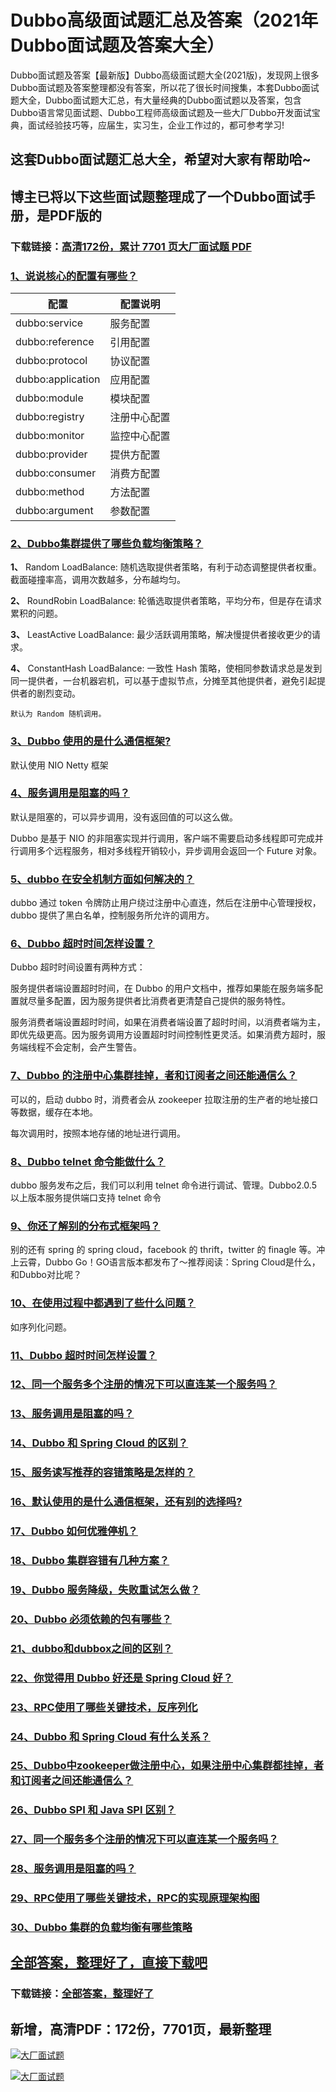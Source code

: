 # Dubbo高级面试题汇总及答案（2021年Dubbo面试题及答案大全）

Dubbo面试题及答案【最新版】Dubbo高级面试题大全(2021版)，发现网上很多Dubbo面试题及答案整理都没有答案，所以花了很长时间搜集，本套Dubbo面试题大全，Dubbo面试题大汇总，有大量经典的Dubbo面试题以及答案，包含Dubbo语言常见面试题、Dubbo工程师高级面试题及一些大厂Dubbo开发面试宝典，面试经验技巧等，应届生，实习生，企业工作过的，都可参考学习!

## 这套Dubbo面试题汇总大全，希望对大家有帮助哈~ 

## 博主已将以下这些面试题整理成了一个Dubbo面试手册，是PDF版的

### 下载链接：[高清172份，累计 7701 页大厂面试题  PDF](https://github.com/javatechnorth/javanorth-itbooks/blob/master/docs/index.md)


### [1、说说核心的配置有哪些？](https://gitee.com/souyunku/NewDevBooks/blob/master/docs/Dubbo/Dubbo高级面试题汇总及答案（2021年Dubbo面试题及答案大全）.md#1说说核心的配置有哪些)  

| 配置 | 配置说明 |
| --- | --- |
| dubbo:service | 服务配置 |
| dubbo:reference | 引用配置 |
| dubbo:protocol | 协议配置 |
| dubbo:application | 应用配置 |
| dubbo:module | 模块配置 |
| dubbo:registry | 注册中心配置 |
| dubbo:monitor | 监控中心配置 |
| dubbo:provider | 提供方配置 |
| dubbo:consumer | 消费方配置 |
| dubbo:method | 方法配置 |
| dubbo:argument | 参数配置 |



### [2、Dubbo集群提供了哪些负载均衡策略？](https://gitee.com/souyunku/NewDevBooks/blob/master/docs/Dubbo/Dubbo高级面试题汇总及答案（2021年Dubbo面试题及答案大全）.md#2dubbo集群提供了哪些负载均衡策略)  


**1、** Random LoadBalance: 随机选取提供者策略，有利于动态调整提供者权重。截面碰撞率高，调用次数越多，分布越均匀。

**2、** RoundRobin LoadBalance: 轮循选取提供者策略，平均分布，但是存在请求累积的问题。

**3、** LeastActive LoadBalance: 最少活跃调用策略，解决慢提供者接收更少的请求。

**4、** ConstantHash LoadBalance: 一致性 Hash 策略，使相同参数请求总是发到同一提供者，一台机器宕机，可以基于虚拟节点，分摊至其他提供者，避免引起提供者的剧烈变动。

`默认为 Random 随机调用。`


### [3、Dubbo 使用的是什么通信框架?](https://gitee.com/souyunku/NewDevBooks/blob/master/docs/Dubbo/Dubbo高级面试题汇总及答案（2021年Dubbo面试题及答案大全）.md#3dubbo-使用的是什么通信框架)  


默认使用 NIO Netty 框架


### [4、服务调用是阻塞的吗？](https://gitee.com/souyunku/NewDevBooks/blob/master/docs/Dubbo/Dubbo高级面试题汇总及答案（2021年Dubbo面试题及答案大全）.md#4服务调用是阻塞的吗)  


默认是阻塞的，可以异步调用，没有返回值的可以这么做。

Dubbo 是基于 NIO 的非阻塞实现并行调用，客户端不需要启动多线程即可完成并行调用多个远程服务，相对多线程开销较小，异步调用会返回一个 Future 对象。


### [5、dubbo 在安全机制方面如何解决的？](https://gitee.com/souyunku/NewDevBooks/blob/master/docs/Dubbo/Dubbo高级面试题汇总及答案（2021年Dubbo面试题及答案大全）.md#5dubbo-在安全机制方面如何解决的)  


dubbo 通过 token 令牌防止用户绕过注册中心直连，然后在注册中心管理授权，dubbo 提供了黑白名单，控制服务所允许的调用方。


### [6、Dubbo 超时时间怎样设置？](https://gitee.com/souyunku/NewDevBooks/blob/master/docs/Dubbo/Dubbo高级面试题汇总及答案（2021年Dubbo面试题及答案大全）.md#6dubbo-超时时间怎样设置)  


Dubbo 超时时间设置有两种方式：

服务提供者端设置超时时间，在 Dubbo 的用户文档中，推荐如果能在服务端多配置就尽量多配置，因为服务提供者比消费者更清楚自己提供的服务特性。

服务消费者端设置超时时间，如果在消费者端设置了超时时间，以消费者端为主，即优先级更高。因为服务调用方设置超时时间控制性更灵活。如果消费方超时，服务端线程不会定制，会产生警告。


### [7、Dubbo 的注册中心集群挂掉，者和订阅者之间还能通信么？](https://gitee.com/souyunku/NewDevBooks/blob/master/docs/Dubbo/Dubbo高级面试题汇总及答案（2021年Dubbo面试题及答案大全）.md#7dubbo-的注册中心集群挂掉者和订阅者之间还能通信么)  


可以的，启动 dubbo 时，消费者会从 zookeeper 拉取注册的生产者的地址接口等数据，缓存在本地。

每次调用时，按照本地存储的地址进行调用。


### [8、Dubbo telnet 命令能做什么？](https://gitee.com/souyunku/NewDevBooks/blob/master/docs/Dubbo/Dubbo高级面试题汇总及答案（2021年Dubbo面试题及答案大全）.md#8dubbo-telnet-命令能做什么)  


dubbo 服务发布之后，我们可以利用 telnet 命令进行调试、管理。Dubbo2.0.5 以上版本服务提供端口支持 telnet 命令


### [9、你还了解别的分布式框架吗？](https://gitee.com/souyunku/NewDevBooks/blob/master/docs/Dubbo/Dubbo高级面试题汇总及答案（2021年Dubbo面试题及答案大全）.md#9你还了解别的分布式框架吗)  


别的还有 spring 的 spring cloud，facebook 的 thrift，twitter 的 finagle 等。冲上云霄，Dubbo Go！GO语言版本都发布了～推荐阅读：Spring Cloud是什么，和Dubbo对比呢？


### [10、在使用过程中都遇到了些什么问题？](https://gitee.com/souyunku/NewDevBooks/blob/master/docs/Dubbo/Dubbo高级面试题汇总及答案（2021年Dubbo面试题及答案大全）.md#10在使用过程中都遇到了些什么问题)  


如序列化问题。


### [11、Dubbo 超时时间怎样设置？](https://gitee.com/souyunku/NewDevBooks/blob/master/docs/Dubbo/Dubbo高级面试题汇总及答案（2021年Dubbo面试题及答案大全）.md#11dubbo-超时时间怎样设置)  

### [12、同一个服务多个注册的情况下可以直连某一个服务吗？](https://gitee.com/souyunku/NewDevBooks/blob/master/docs/Dubbo/Dubbo高级面试题汇总及答案（2021年Dubbo面试题及答案大全）.md#12同一个服务多个注册的情况下可以直连某一个服务吗)  

### [13、服务调用是阻塞的吗？](https://gitee.com/souyunku/NewDevBooks/blob/master/docs/Dubbo/Dubbo高级面试题汇总及答案（2021年Dubbo面试题及答案大全）.md#13服务调用是阻塞的吗)  

### [14、Dubbo 和 Spring Cloud 的区别？](https://gitee.com/souyunku/NewDevBooks/blob/master/docs/Dubbo/Dubbo高级面试题汇总及答案（2021年Dubbo面试题及答案大全）.md#14dubbo-和-spring-cloud-的区别)  

### [15、服务读写推荐的容错策略是怎样的？](https://gitee.com/souyunku/NewDevBooks/blob/master/docs/Dubbo/Dubbo高级面试题汇总及答案（2021年Dubbo面试题及答案大全）.md#15服务读写推荐的容错策略是怎样的)  

### [16、默认使用的是什么通信框架，还有别的选择吗?](https://gitee.com/souyunku/NewDevBooks/blob/master/docs/Dubbo/Dubbo高级面试题汇总及答案（2021年Dubbo面试题及答案大全）.md#16默认使用的是什么通信框架还有别的选择吗)  

### [17、Dubbo 如何优雅停机？](https://gitee.com/souyunku/NewDevBooks/blob/master/docs/Dubbo/Dubbo高级面试题汇总及答案（2021年Dubbo面试题及答案大全）.md#17dubbo-如何优雅停机)  

### [18、Dubbo 集群容错有几种方案？](https://gitee.com/souyunku/NewDevBooks/blob/master/docs/Dubbo/Dubbo高级面试题汇总及答案（2021年Dubbo面试题及答案大全）.md#18dubbo-集群容错有几种方案)  

### [19、Dubbo 服务降级，失败重试怎么做？](https://gitee.com/souyunku/NewDevBooks/blob/master/docs/Dubbo/Dubbo高级面试题汇总及答案（2021年Dubbo面试题及答案大全）.md#19dubbo-服务降级失败重试怎么做)  

### [20、Dubbo 必须依赖的包有哪些？](https://gitee.com/souyunku/NewDevBooks/blob/master/docs/Dubbo/Dubbo高级面试题汇总及答案（2021年Dubbo面试题及答案大全）.md#20dubbo-必须依赖的包有哪些)  

### [21、dubbo和dubbox之间的区别？](https://gitee.com/souyunku/NewDevBooks/blob/master/docs/Dubbo/Dubbo高级面试题汇总及答案（2021年Dubbo面试题及答案大全）.md#21dubbo和dubbox之间的区别)  

### [22、你觉得用 Dubbo 好还是 Spring Cloud 好？](https://gitee.com/souyunku/NewDevBooks/blob/master/docs/Dubbo/Dubbo高级面试题汇总及答案（2021年Dubbo面试题及答案大全）.md#22你觉得用-dubbo-好还是-spring-cloud-好)  

### [23、RPC使用了哪些关键技术，反序列化](https://gitee.com/souyunku/NewDevBooks/blob/master/docs/Dubbo/Dubbo高级面试题汇总及答案（2021年Dubbo面试题及答案大全）.md#23rpc使用了哪些关键技术反序列化)  

### [24、Dubbo 和 Spring Cloud 有什么关系？](https://gitee.com/souyunku/NewDevBooks/blob/master/docs/Dubbo/Dubbo高级面试题汇总及答案（2021年Dubbo面试题及答案大全）.md#24dubbo-和-spring-cloud-有什么关系)  

### [25、Dubbo中zookeeper做注册中心，如果注册中心集群都挂掉，者和订阅者之间还能通信么？](https://gitee.com/souyunku/NewDevBooks/blob/master/docs/Dubbo/Dubbo高级面试题汇总及答案（2021年Dubbo面试题及答案大全）.md#25dubbo中zookeeper做注册中心如果注册中心集群都挂掉者和订阅者之间还能通信么)  

### [26、Dubbo SPI 和 Java SPI 区别？](https://gitee.com/souyunku/NewDevBooks/blob/master/docs/Dubbo/Dubbo高级面试题汇总及答案（2021年Dubbo面试题及答案大全）.md#26dubbo-spi-和-java-spi-区别)  

### [27、同一个服务多个注册的情况下可以直连某一个服务吗？](https://gitee.com/souyunku/NewDevBooks/blob/master/docs/Dubbo/Dubbo高级面试题汇总及答案（2021年Dubbo面试题及答案大全）.md#27同一个服务多个注册的情况下可以直连某一个服务吗)  

### [28、服务调用是阻塞的吗？](https://gitee.com/souyunku/NewDevBooks/blob/master/docs/Dubbo/Dubbo高级面试题汇总及答案（2021年Dubbo面试题及答案大全）.md#28服务调用是阻塞的吗)  

### [29、RPC使用了哪些关键技术，RPC的实现原理架构图](https://gitee.com/souyunku/NewDevBooks/blob/master/docs/Dubbo/Dubbo高级面试题汇总及答案（2021年Dubbo面试题及答案大全）.md#29rpc使用了哪些关键技术rpc的实现原理架构图)  

### [30、Dubbo 集群的负载均衡有哪些策略](https://gitee.com/souyunku/NewDevBooks/blob/master/docs/Dubbo/Dubbo高级面试题汇总及答案（2021年Dubbo面试题及答案大全）.md#30dubbo-集群的负载均衡有哪些策略)  





## [全部答案，整理好了，直接下载吧](https://gitee.com/souyunku/DevBooks/blob/master/docs/daan.md)

### 下载链接：[全部答案，整理好了](https://gitee.com/souyunku/NewDevBooks/blob/master/docs/daan.md)




## 新增，高清PDF：172份，7701页，最新整理

[![大厂面试题](https://www.souyunku.com/wp-content/uploads/weixin/mst.png "架构师专栏")](https://www.souyunku.com/wp-content/uploads/weixin/githup-weixin.png "架构师专栏")

[![大厂面试题](https://www.souyunku.com/wp-content/uploads/weixin/githup-weixin.png "架构师专栏")](https://www.souyunku.com/wp-content/uploads/weixin/githup-weixin.png "架构师专栏")
